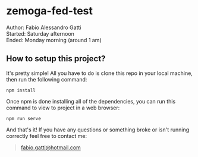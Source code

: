 # zemoga-fed-test
Author: Fabio Alessandro Gatti  
Started: Saturday afternoon  
Ended: Monday morning (around 1 am)

## How to setup this project?
It's pretty simple! All you have to do is clone this repo in your local machine, then run the following command:
```
npm install
```

Once npm is done installing all of the dependencies, you can run this command to view to project in a web browser:
```
npm run serve
```

And that's it! If you have any questions or something broke or isn't running correctly feel free to contact me:
> fabio.gatti@hotmail.com

